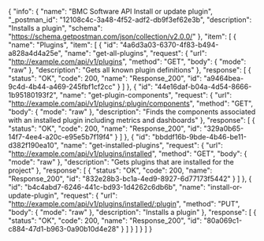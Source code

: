 {
  "info": {
    "name": "BMC Software API Install or update plugin",
    "_postman_id": "12108c4c-3a48-4f52-adf2-db9f3ef62e3b",
    "description": "Installs a plugin",
    "schema": "https://schema.getpostman.com/json/collection/v2.0.0/"
  },
  "item": [
    {
      "name": "Plugins",
      "item": [
        {
          "id": "4a6d3a03-6370-4f83-b494-a828a4d4a25e",
          "name": "get-all-plugins",
          "request": {
            "url": "http://example.com/api/v1/plugins",
            "method": "GET",
            "body": {
              "mode": "raw"
            },
            "description": "Gets all known plugin definitions"
          },
          "response": [
            {
              "status": "OK",
              "code": 200,
              "name": "Response_200",
              "id": "a9464bea-9c4d-4b44-a469-245fbf1cf2cc"
            }
          ]
        },
        {
          "id": "44e16daf-b04a-4d54-8666-1b95180193f2",
          "name": "get-plugin-components",
          "request": {
            "url": "http://example.com/api/v1/plugins/:plugin/components",
            "method": "GET",
            "body": {
              "mode": "raw"
            },
            "description": "Finds the components associated with an installed plugin including metrics and dashboards"
          },
          "response": [
            {
              "status": "OK",
              "code": 200,
              "name": "Response_200",
              "id": "329a0b65-14f7-4ee4-a20c-e95e5b7f19f4"
            }
          ]
        },
        {
          "id": "bbddf16b-9bde-4b46-be11-d382f190ea10",
          "name": "get-installed-plugins",
          "request": {
            "url": "http://example.com/api/v1/plugins/installed",
            "method": "GET",
            "body": {
              "mode": "raw"
            },
            "description": "Gets plugins that are installed for the project"
          },
          "response": [
            {
              "status": "OK",
              "code": 200,
              "name": "Response_200",
              "id": "832e28b3-bc1a-4ed9-8927-6d77173f5442"
            }
          ]
        },
        {
          "id": "b4c4abd7-6246-441c-bd93-1d4262c6db6b",
          "name": "install-or-update-plugin",
          "request": {
            "url": "http://example.com/api/v1/plugins/installed/:plugin",
            "method": "PUT",
            "body": {
              "mode": "raw"
            },
            "description": "Installs a plugin"
          },
          "response": [
            {
              "status": "OK",
              "code": 200,
              "name": "Response_200",
              "id": "80a069c1-c884-47d1-b963-0a90b10d4e28"
            }
          ]
        }
      ]
    }
  ]
}